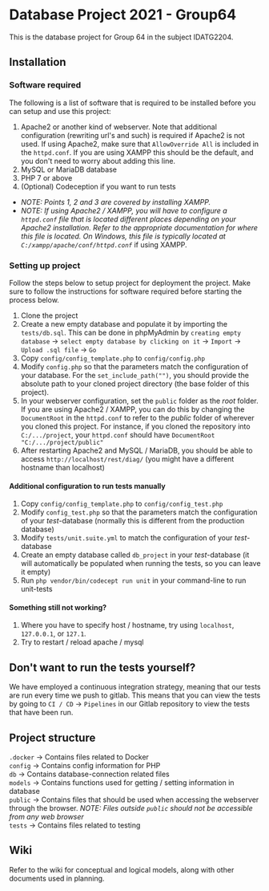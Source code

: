 # Database Project 2021 - Group64
This is the database project for Group 64 in the subject IDATG2204.

## Installation

### Software required
The following is a list of software that is required to be installed before you can setup and use this project:
1. Apache2 or another kind of webserver. Note that additional configuration (rewriting url's and such) is required if Apache2 is not used. If using Apache2, make sure that `AllowOverride All` is included in the `httpd.conf`. If you are using XAMPP this should be the default, and you don't need to worry about adding this line.
1. MySQL or MariaDB database
1. PHP 7 or above
1. (Optional) Codeception if you want to run tests

- *NOTE: Points 1, 2 and 3 are covered by installing XAMPP.*  
- *NOTE: If using Apache2 / XAMPP, you will have to configure a `httpd.conf` file that is located different places depending on your Apache2 installation. Refer to the appropriate documentation for where this file is located. On Windows, this file is typically located at `C:/xampp/apache/conf/httpd.conf`* if using XAMPP.

### Setting up project
Follow the steps below to setup project for deployment the project.
Make sure to follow the instructions for software required before starting the process below. 

1. Clone the project
1. Create a new empty database and populate it by importing the `tests/db.sql`. This can be done in phpMyAdmin by `creating empty database` -> `select empty database by clicking on it` -> `Import` -> `Upload .sql file` -> `Go`
1. Copy `config/config_template.php` to `config/config.php`  
1. Modify `config.php` so that the parameters match the configuration of your database. For the `set_include_path("")`, you should provide the absolute path to your cloned project directory (the base folder of this project).
1. In your webserver configuration, set the `public` folder as the *root* folder. If you are using Apache2 / XAMPP, you can do this by changing the `DocumentRoot` in the `httpd.conf` to refer to the *public* folder of wherever you cloned this project. For instance, if you cloned the repository into `C:/.../project`, your `httpd.conf` should have `DocumentRoot "C:/.../project/public"`
1. After restarting Apache2 and MySQL / MariaDB, you should be able to access `http://localhost/rest/diag/` (you might have a different hostname than localhost)

#### Additional configuration to run tests manually
1. Copy `config/config_template.php` to `config/config_test.php`
1. Modify `config_test.php` so that the parameters match the configuration of your *test*-database (normally this is different from the production database)
1. Modify `tests/unit.suite.yml` to match the configuration of your *test*-database 
1. Create an empty database called `db_project` in your *test*-database (it will automatically be populated when running the tests, so you can leave it empty)
1. Run `php vendor/bin/codecept run unit` in your command-line to run unit-tests

#### Something still not working?
1. Where you have to specify host / hostname, try using `localhost`, `127.0.0.1`, or `127.1`.
1. Try to restart / reload apache / mysql

## Don't want to run the tests yourself?
We have employed a continuous integration strategy, meaning that our tests are run every time we push to gitlab. This means that you can view the tests by going to `CI / CD` -> `Pipelines` in our Gitlab repository to view the tests that have been run. 

## Project structure
`.docker` -> Contains files related to Docker  
`config` -> Contains config information for PHP  
`db` -> Contains database-connection related files  
`models` -> Contains functions used for getting / setting information in database  
`public` -> Contains files that should be used when accessing the webserver through the browser. *NOTE: Files outside `public` should not be accessible from any web browser*  
`tests` -> Contains files related to testing

## Wiki
Refer to the wiki for conceptual and logical models, along with other documents used in planning. 